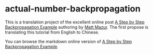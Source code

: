 # actual-number-backpropagation
This is a translation project of the excellent online post [A Step by Step Backpropagation Example](https://mattmazur.com/2015/03/17/a-step-by-step-backpropagation-example/) authoring by [Matt Mazur](matthew.h.mazur@gmail.com). The first propose is translating this tutorial from English to Chinese.

You can browse the markdown online version of [A Step by Step Backpropagation Example](./A_Step_by_Step_Backpropagation_Example.md).
